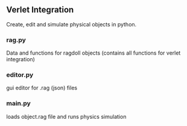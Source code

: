 ## Verlet Integration
Create, edit and simulate physical objects in python.


### rag.py
Data and functions for ragdoll objects (contains all functions for verlet integration)

### editor.py
gui editor for .rag (json) files

### main.py
loads object.rag file and runs physics simulation
